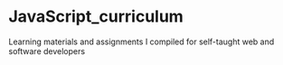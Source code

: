 # JavaScript_curriculum
Learning materials and assignments I compiled for self-taught web and software developers
